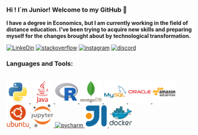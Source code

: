 ###  Hi ! I´m Junior! Welcome to my GitHub 👋

**I have a degree in Economics, but I am currently working in the field of distance education. I've been trying to acquire new skills and preparing myself for the changes brought about by technological transformation.**




[![LinkeDin](https://img.shields.io/badge/LinkedIn-0077B5?style=for-the-badge&logo=linkedin&logoColor=white)](https://www.linkedin.com/in/juniorfernandes27/) [![stackoverflow](https://img.shields.io/badge/Stack_Overflow-FE7A16?style=for-the-badge&logo=stack-overflow&logoColor=white)](https://pt.stackoverflow.com/users/172448/junior-fernandes) [![instagram](https://img.shields.io/badge/Instagram-E4405F?style=for-the-badge&logo=instagram&logoColor=white)](https://www.instagram.com/junior.fernandes.7509/) [![discord](https://img.shields.io/badge/Discord-7289DA?style=for-the-badge&logo=discord&logoColor=white)](https://discord.com/channels/junior27max#3375)



### Languages and Tools:
<div style="display: inline_block"><br/>
    <a href="https://www.python.org/" target="_blank"> 
    <img src="https://github.com/devicons/devicon/blob/master/icons/python/python-original.svg" alt="python" width="60" height="60"/>    
    <a href="https://www.oracle.com/java/technologies/javase-documentation.html" target="_blank"> 
    <img src="https://github.com/devicons/devicon/blob/master/icons/java/java-plain-wordmark.svg" alt="java" width="60" height="60"/>     
    <a href="https://cran.r-project.org/" target="_blank"> 
    <img src="https://github.com/devicons/devicon/blob/master/icons/r/r-original.svg" alt="r" width="60" height="60"/>
    <a href="https://www.mongodb.com/" target="_blank"> 
    <img src="https://github.com/devicons/devicon/blob/master/icons/mongodb/mongodb-original-wordmark.svg" alt="mongo" width="60" height="60"/>
    <a href="https://www.mysql.com/" target="_blank"> 
    <img src="https://github.com/devicons/devicon/blob/master/icons/mysql/mysql-original-wordmark.svg" alt="mysql" width="60" height="60"/>
    <a href="https://www.oracle.com/br/database/technologies/appdev/plsql.html" target="_blank"> 
    <img src="https://github.com/devicons/devicon/blob/master/icons/oracle/oracle-original.svg" alt="oracle" width="60" height="60"/>
    <a href="https://aws.amazon.com/pt/?nc2=h_lg" target="_blank"> 
    <img src="https://github.com/devicons/devicon/blob/master/icons/amazonwebservices/amazonwebservices-original-wordmark.svg" alt="aws" width="60" height="60"/>
    <a href="https://ubuntu.com/download" target="_blank"> 
    <img src="https://github.com/devicons/devicon/blob/master/icons/ubuntu/ubuntu-plain-wordmark.svg" alt="ubuntu" width="60" height="60"/>
    <a href="https://www.anaconda.com/" target="_blank"> 
    <img src="https://github.com/devicons/devicon/blob/master/icons/jupyter/jupyter-original-wordmark.svg" alt="jupyter" width="60" height="60"/>
    <a href="https://www.jetbrains.com/pt-br/pycharm/download/#section=windows" target="_blank"> 
    <img src="https://upload.wikimedia.org/wikipedia/commons/thumb/1/1d/PyCharm_Icon.svg/2048px-PyCharm_Icon.svg.png" alt="pycharm" width="60" height="60"/>
    <a href="https://www.jetbrains.com/pt-br/idea/" target="_blank"> 
    <img src="https://github.com/devicons/devicon/blob/master/icons/intellij/intellij-original.svg" alt="intellij" width="60" height="60"/>
    <a href="https://www.docker.com/" target="_blank"> 
    <img src="https://github.com/devicons/devicon/blob/master/icons/docker/docker-original-wordmark.svg" alt="docker" width="60" height="60"/>









